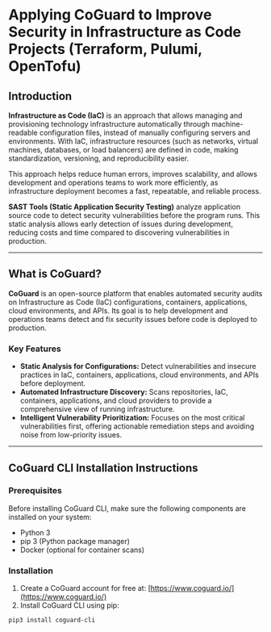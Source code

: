 # Applying CoGuard to Improve Security in Infrastructure as Code Projects (Terraform, Pulumi, OpenTofu)

## Introduction

**Infrastructure as Code (IaC)** is an approach that allows managing and provisioning technology infrastructure automatically through machine-readable configuration files, instead of manually configuring servers and environments. With IaC, infrastructure resources (such as networks, virtual machines, databases, or load balancers) are defined in code, making standardization, versioning, and reproducibility easier.

This approach helps reduce human errors, improves scalability, and allows development and operations teams to work more efficiently, as infrastructure deployment becomes a fast, repeatable, and reliable process.

**SAST Tools (Static Application Security Testing)** analyze application source code to detect security vulnerabilities before the program runs. This static analysis allows early detection of issues during development, reducing costs and time compared to discovering vulnerabilities in production.

---

## What is CoGuard?

**CoGuard** is an open-source platform that enables automated security audits on Infrastructure as Code (IaC) configurations, containers, applications, cloud environments, and APIs. Its goal is to help development and operations teams detect and fix security issues before code is deployed to production.

### Key Features

- **Static Analysis for Configurations:** Detect vulnerabilities and insecure practices in IaC, containers, applications, cloud environments, and APIs before deployment.  
- **Automated Infrastructure Discovery:** Scans repositories, IaC, containers, applications, and cloud providers to provide a comprehensive view of running infrastructure.  
- **Intelligent Vulnerability Prioritization:** Focuses on the most critical vulnerabilities first, offering actionable remediation steps and avoiding noise from low-priority issues.

---

## CoGuard CLI Installation Instructions

### Prerequisites
Before installing CoGuard CLI, make sure the following components are installed on your system:
- Python 3
- pip 3 (Python package manager)
- Docker (optional for container scans)

### Installation
1. Create a CoGuard account for free at: [https://www.coguard.io/](https://www.coguard.io/)  
2. Install CoGuard CLI using pip:  
```bash
pip3 install coguard-cli
